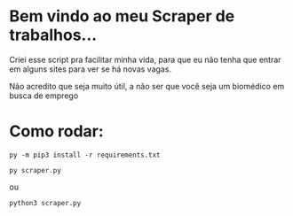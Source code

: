 # Bem vindo ao meu Scraper de trabalhos...

Criei esse script pra facilitar minha vida, para que eu não tenha que entrar em alguns sites para ver se há novas vagas.

Não acredito que seja muito útil, a não ser que você seja um biomédico em busca de emprego

# Como rodar:

`py -m pip3 install -r requirements.txt`

`py scraper.py`

ou

`python3 scraper.py`
